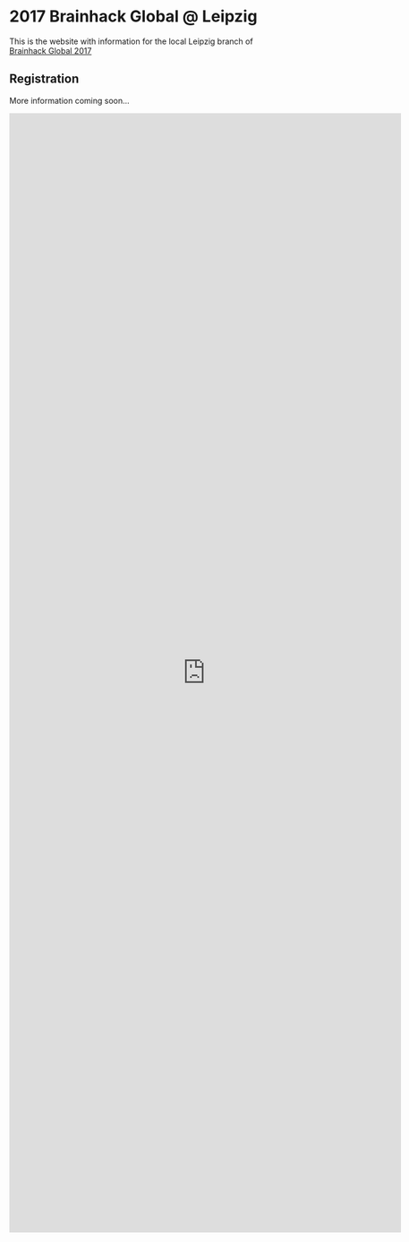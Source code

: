# 2017 Brainhack Global @ Leipzig

This is the website with information for the local Leipzig branch of [Brainhack Global 2017](http://events.brainhack.org/global2017/)

## Registration

More information coming soon...

<iframe src="https://docs.google.com/forms/d/e/1FAIpQLSfVSRwNlrdezTa-P917TpXpoDzHPKpmDTpTwiRXECwxWCOxrg/viewform?embedded=true" width="700" height="2000" frameborder="0" marginheight="0" marginwidth="0">Loading...</iframe>
